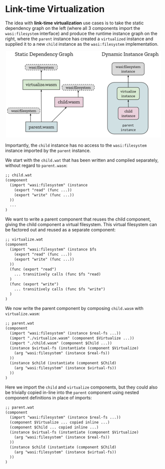 # Link-time Virtualization

The idea with **link-time virtualization** use cases is to take the static
dependency graph on the left (where all 3 components import the
`wasi:filesystem` interface) and produce the runtime instance graph on the
right, where the `parent` instance has created a `virtualized` instance and
supplied it to a new `child` instance as the `wasi:filesystem` implementation.

<p align="center"><img src="./images/link-time-virtualization.svg" width="500"></p>

Importantly, the `child` instance has no access to the `wasi:filesystem`
instance imported by the `parent` instance.

We start with the `child.wat` that has been written and compiled separately,
without regard to `parent.wasm`:
```wasm
;; child.wat
(component
  (import "wasi:filesystem" (instance
    (export "read" (func ...))
    (export "write" (func ...))
  ))
  ...
)
```

We want to write a parent component that reuses the child component, giving the
child component a virtual filesystem. This virtual filesystem can be factored
out and reused as a separate component:
```wasm
;; virtualize.wat
(component
  (import "wasi:filesystem" (instance $fs
    (export "read" (func ...))
    (export "write" (func ...))
  ))
  (func (export "read")
    ... transitively calls (func $fs "read)
  )
  (func (export "write")
    ... transitively calls (func $fs "write")
  )
)
```

We now write the parent component by composing `child.wasm` with
`virtualize.wasm`:
```wasm
;; parent.wat
(component
  (import "wasi:filesystem" (instance $real-fs ...))
  (import "./virtualize.wasm" (component $Virtualize ...))
  (import "./child.wasm" (component $Child ...))
  (instance $virtual-fs (instantiate (component $Virtualize)
    (arg "wasi:filesystem" (instance $real-fs))
  ))
  (instance $child (instantiate (component $Child)
    (arg "wasi:filesystem" (instance $virtual-fs))
  ))
)
```
Here we import the `child` and `virtualize` components, but they could also be
trivially copied in-line into the `parent` component using nested component
definitions in place of imports:
```wasm
;; parent.wat
(component
  (import "wasi:filesystem" (instance $real-fs ...))
  (component $Virtualize ... copied inline ...)
  (component $Child ... copied inline ...)
  (instance $virtual-fs (instantiate (component $Virtualize)
    (arg "wasi:filesystem" (instance $real-fs))
  ))
  (instance $child (instantiate (component $Child)
    (arg "wasi:filesystem" (instance $virtual-fs))
  ))
)
```
